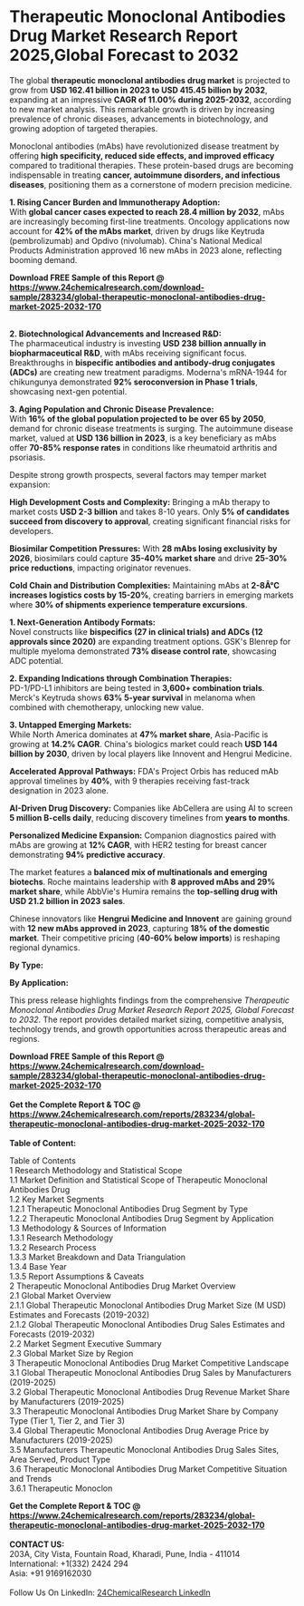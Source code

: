 <h1>Therapeutic Monoclonal Antibodies Drug Market Research Report 2025,Global Forecast to 2032</h1><p>The global <strong>therapeutic monoclonal antibodies drug market</strong> is projected to grow from <strong>USD 162.41 billion in 2023 to USD 415.45 billion by 2032</strong>, expanding at an impressive <strong>CAGR of 11.00% during 2025-2032</strong>, according to new market analysis. This remarkable growth is driven by increasing prevalence of chronic diseases, advancements in biotechnology, and growing adoption of targeted therapies.</p><p>Monoclonal antibodies (mAbs) have revolutionized disease treatment by offering <strong>high specificity, reduced side effects, and improved efficacy</strong> compared to traditional therapies. These protein-based drugs are becoming indispensable in treating <strong>cancer, autoimmune disorders, and infectious diseases</strong>, positioning them as a cornerstone of modern precision medicine.</p><p><strong>1. Rising Cancer Burden and Immunotherapy Adoption:</strong><br>
With <strong>global cancer cases expected to reach 28.4 million by 2032</strong>, mAbs are increasingly becoming first-line treatments. Oncology applications now account for <strong>42% of the mAbs market</strong>, driven by drugs like Keytruda (pembrolizumab) and Opdivo (nivolumab). China's National Medical Products Administration approved 16 new mAbs in 2023 alone, reflecting booming demand.</p><div><b>Download FREE Sample of this Report @ 
            <a href="https://www.24chemicalresearch.com/download-sample/283234/global-therapeutic-monoclonal-antibodies-drug-market-2025-2032-170">
            https://www.24chemicalresearch.com/download-sample/283234/global-therapeutic-monoclonal-antibodies-drug-market-2025-2032-170</a></b></div><br><p><strong>2. Biotechnological Advancements and Increased R&amp;D:</strong><br>
The pharmaceutical industry is investing <strong>USD 238 billion annually in biopharmaceutical R&amp;D</strong>, with mAbs receiving significant focus. Breakthroughs in <strong>bispecific antibodies and antibody-drug conjugates (ADCs)</strong> are creating new treatment paradigms. Moderna's mRNA-1944 for chikungunya demonstrated <strong>92% seroconversion in Phase 1 trials</strong>, showcasing next-gen potential.</p><p><strong>3. Aging Population and Chronic Disease Prevalence:</strong><br>
With <strong>16% of the global population projected to be over 65 by 2050</strong>, demand for chronic disease treatments is surging. The autoimmune disease market, valued at <strong>USD 136 billion in 2023</strong>, is a key beneficiary as mAbs offer <strong>70-85% response rates</strong> in conditions like rheumatoid arthritis and psoriasis.</p><p>Despite strong growth prospects, several factors may temper market expansion:</p><p><strong>High Development Costs and Complexity:</strong> Bringing a mAb therapy to market costs <strong>USD 2-3 billion</strong> and takes 8-10 years. Only <strong>5% of candidates succeed from discovery to approval</strong>, creating significant financial risks for developers.</p><p><strong>Biosimilar Competition Pressures:</strong> With <strong>28 mAbs losing exclusivity by 2026</strong>, biosimilars could capture <strong>35-40% market share</strong> and drive <strong>25-30% price reductions</strong>, impacting originator revenues.</p><p><strong>Cold Chain and Distribution Complexities:</strong> Maintaining mAbs at <strong>2-8Â°C increases logistics costs by 15-20%</strong>, creating barriers in emerging markets where <strong>30% of shipments experience temperature excursions</strong>.</p><p><strong>1. Next-Generation Antibody Formats:</strong><br>
Novel constructs like <strong>bispecifics (27 in clinical trials) and ADCs (12 approvals since 2020)</strong> are expanding treatment options. GSK's Blenrep for multiple myeloma demonstrated <strong>73% disease control rate</strong>, showcasing ADC potential.</p><p><strong>2. Expanding Indications through Combination Therapies:</strong><br>
PD-1/PD-L1 inhibitors are being tested in <strong>3,600+ combination trials</strong>. Merck's Keytruda shows <strong>63% 5-year survival</strong> in melanoma when combined with chemotherapy, unlocking new value.</p><p><strong>3. Untapped Emerging Markets:</strong><br>
While North America dominates at <strong>47% market share</strong>, Asia-Pacific is growing at <strong>14.2% CAGR</strong>. China's biologics market could reach <strong>USD 144 billion by 2030</strong>, driven by local players like Innovent and Hengrui Medicine.</p><p><strong>Accelerated Approval Pathways:</strong> FDA's Project Orbis has reduced mAb approval timelines by <strong>40%</strong>, with 9 therapies receiving fast-track designation in 2023 alone.</p><p><strong>AI-Driven Drug Discovery:</strong> Companies like AbCellera are using AI to screen <strong>5 million B-cells daily</strong>, reducing discovery timelines from <strong>years to months</strong>.</p><p><strong>Personalized Medicine Expansion:</strong> Companion diagnostics paired with mAbs are growing at <strong>12% CAGR</strong>, with HER2 testing for breast cancer demonstrating <strong>94% predictive accuracy</strong>.</p><p>The market features a <strong>balanced mix of multinationals and emerging biotechs</strong>. Roche maintains leadership with <strong>8 approved mAbs and 29% market share</strong>, while AbbVie's Humira remains the <strong>top-selling drug with USD 21.2 billion in 2023 sales</strong>.</p><p>Chinese innovators like <strong>Hengrui Medicine and Innovent</strong> are gaining ground with <strong>12 new mAbs approved in 2023</strong>, capturing <strong>18% of the domestic market</strong>. Their competitive pricing (<strong>40-60% below imports</strong>) is reshaping regional dynamics.</p><p><strong>By Type:</strong></p><p><strong>By Application:</strong></p><p>This press release highlights findings from the comprehensive <em>Therapeutic Monoclonal Antibodies Drug Market Research Report 2025, Global Forecast to 2032</em>. The report provides detailed market sizing, competitive analysis, technology trends, and growth opportunities across therapeutic areas and regions.</p><div><b>Download FREE Sample of this Report @ 
            <a href="https://www.24chemicalresearch.com/download-sample/283234/global-therapeutic-monoclonal-antibodies-drug-market-2025-2032-170">
            https://www.24chemicalresearch.com/download-sample/283234/global-therapeutic-monoclonal-antibodies-drug-market-2025-2032-170</a></b></div><br><div><b>Get the Complete Report & TOC @ 
            <a href="https://www.24chemicalresearch.com/reports/283234/global-therapeutic-monoclonal-antibodies-drug-market-2025-2032-170">
            https://www.24chemicalresearch.com/reports/283234/global-therapeutic-monoclonal-antibodies-drug-market-2025-2032-170</a></b></div><br>
            <b>Table of Content:</b><p>Table of Contents<br />
1 Research Methodology and Statistical Scope<br />
1.1 Market Definition and Statistical Scope of Therapeutic Monoclonal Antibodies Drug<br />
1.2 Key Market Segments<br />
1.2.1 Therapeutic Monoclonal Antibodies Drug Segment by Type<br />
1.2.2 Therapeutic Monoclonal Antibodies Drug Segment by Application<br />
1.3 Methodology & Sources of Information<br />
1.3.1 Research Methodology<br />
1.3.2 Research Process<br />
1.3.3 Market Breakdown and Data Triangulation<br />
1.3.4 Base Year<br />
1.3.5 Report Assumptions & Caveats<br />
2 Therapeutic Monoclonal Antibodies Drug Market Overview<br />
2.1 Global Market Overview<br />
2.1.1 Global Therapeutic Monoclonal Antibodies Drug Market Size (M USD) Estimates and Forecasts (2019-2032)<br />
2.1.2 Global Therapeutic Monoclonal Antibodies Drug Sales Estimates and Forecasts (2019-2032)<br />
2.2 Market Segment Executive Summary<br />
2.3 Global Market Size by Region<br />
3 Therapeutic Monoclonal Antibodies Drug Market Competitive Landscape<br />
3.1 Global Therapeutic Monoclonal Antibodies Drug Sales by Manufacturers (2019-2025)<br />
3.2 Global Therapeutic Monoclonal Antibodies Drug Revenue Market Share by Manufacturers (2019-2025)<br />
3.3 Therapeutic Monoclonal Antibodies Drug Market Share by Company Type (Tier 1, Tier 2, and Tier 3)<br />
3.4 Global Therapeutic Monoclonal Antibodies Drug Average Price by Manufacturers (2019-2025)<br />
3.5 Manufacturers Therapeutic Monoclonal Antibodies Drug Sales Sites, Area Served, Product Type<br />
3.6 Therapeutic Monoclonal Antibodies Drug Market Competitive Situation and Trends<br />
3.6.1 Therapeutic Monoclon</p><div><b>Get the Complete Report & TOC @ 
            <a href="https://www.24chemicalresearch.com/reports/283234/global-therapeutic-monoclonal-antibodies-drug-market-2025-2032-170">
            https://www.24chemicalresearch.com/reports/283234/global-therapeutic-monoclonal-antibodies-drug-market-2025-2032-170</a></b></div><br><b>CONTACT US:</b><br>
            203A, City Vista, Fountain Road, Kharadi, Pune, India - 411014<br>
            International: +1(332) 2424 294<br>
            Asia: +91 9169162030 <br><br>
            Follow Us On LinkedIn: <a href="https://www.linkedin.com/company/24chemicalresearch/">24ChemicalResearch LinkedIn</a>